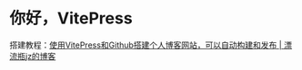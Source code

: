# 你好，VitePress
搭建教程：[使用VitePress和Github搭建个人博客网站，可以自动构建和发布 | 漂流瓶jz的博客](https://jzplp.github.io/2023/blog-github.html)